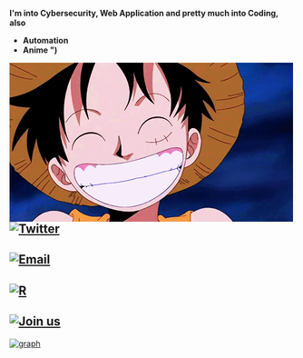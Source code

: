 **I'm into Cybersecurity, Web Application and pretty much into Coding, also**
- **Automation** 
- **Anime ")**

<img align="left" src="loopy.gif" style="top:20%; right:20%">

## [![Twitter](https://img.shields.io/twitter/url?label=%20%2Frajk637377&style=social&url=https%3A%2F%2Ftwitter.com%2Frajk637377)](https://twitter.com/rajk637377)

## [![Email](https://img.shields.io/twitter/url?color=wdw&label=s7887132%40gmail.com&logo=dwwd&logoColor=wdwdw&style=social&url=https%3A%2F%2Ftwitter.com%2Fmyselfsilver)](mailto:s7887132@gmail.com)

## [![R](https://img.shields.io/reddit/user-karma/combined/No_Procedure_2955?label=No_Procedure_2955&style=social)](https://www.reddit.com/user/No_Procedure_2955)

## [![Join us](https://img.shields.io/badge/Join-us-black)](https://www.youtube.com/channel/UC7drqF0RIzeH7W29lsOtnkA)




[![graph](https://activity-graph.herokuapp.com/graph?username=rajkr7364&theme=react-dark)](https://www.youtube.com/channel/UC7drqF0RIzeH7W29lsOtnkA)




